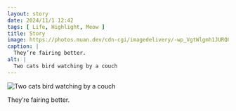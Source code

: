 ```yaml
---
layout: story
date: 2024/11/1 12:42
tags: [ Life, Highlight, Meow ]
title: Story
image: https://photos.muan.dev/cdn-cgi/imagedelivery/-wp_VgtWlgmh1JURQ8t1mg/7a6591c7-74a7-4772-04a1-6009ebd28700/public
caption: |
  They’re fairing better.
alt: |
  Two cats bird watching by a couch
---
```


![Two cats bird watching by a couch](https://photos.muan.dev/cdn-cgi/imagedelivery/-wp_VgtWlgmh1JURQ8t1mg/7a6591c7-74a7-4772-04a1-6009ebd28700/public)

They’re fairing better.
